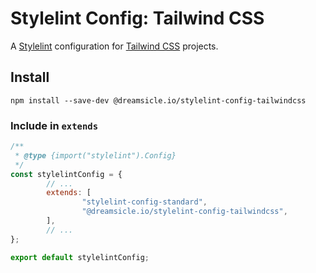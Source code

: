 # Stylelint Config: Tailwind CSS

A [Stylelint](https://stylelint.io/) configuration for [Tailwind CSS](https://tailwindcss.com/) projects.

## Install

```shell
npm install --save-dev @dreamsicle.io/stylelint-config-tailwindcss
```

### Include in `extends`

```javascript
/**
 * @type {import("stylelint").Config}
 */
const stylelintConfig = {
		// ...
		extends: [
				"stylelint-config-standard",
				"@dreamsicle.io/stylelint-config-tailwindcss",
		],
		// ...
};

export default stylelintConfig;
```
